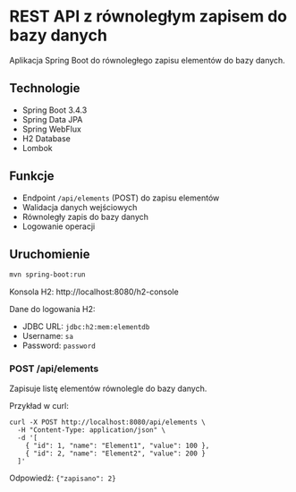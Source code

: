 # REST API z równoległym zapisem do bazy danych

Aplikacja Spring Boot do równoległego zapisu elementów do bazy danych.

## Technologie
- Spring Boot 3.4.3
- Spring Data JPA
- Spring WebFlux
- H2 Database
- Lombok

## Funkcje
- Endpoint `/api/elements` (POST) do zapisu elementów
- Walidacja danych wejściowych
- Równoległy zapis do bazy danych
- Logowanie operacji

## Uruchomienie
```bash
mvn spring-boot:run
```

Konsola H2: http://localhost:8080/h2-console

Dane do logowania H2:
- JDBC URL: `jdbc:h2:mem:elementdb`
- Username: `sa`
- Password: `password`

### POST /api/elements
Zapisuje listę elementów równolegle do bazy danych.


Przykład w curl:
```
curl -X POST http://localhost:8080/api/elements \
  -H "Content-Type: application/json" \
  -d '[
    { "id": 1, "name": "Element1", "value": 100 },
    { "id": 2, "name": "Element2", "value": 200 }
  ]'
```

Odpowiedź: `{"zapisano": 2}`
